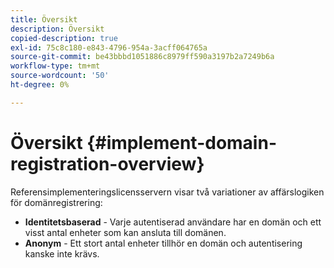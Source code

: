 ```yaml
---
title: Översikt
description: Översikt
copied-description: true
exl-id: 75c8c180-e843-4796-954a-3acff064765a
source-git-commit: be43bbbd1051886c8979ff590a3197b2a7249b6a
workflow-type: tm+mt
source-wordcount: '50'
ht-degree: 0%

---
```


# Översikt {#implement-domain-registration-overview}

Referensimplementeringslicensservern visar två variationer av affärslogiken för domänregistrering:

* **Identitetsbaserad** - Varje autentiserad användare har en domän och ett visst antal enheter som kan ansluta till domänen.
* **Anonym** - Ett stort antal enheter tillhör en domän och autentisering kanske inte krävs.
